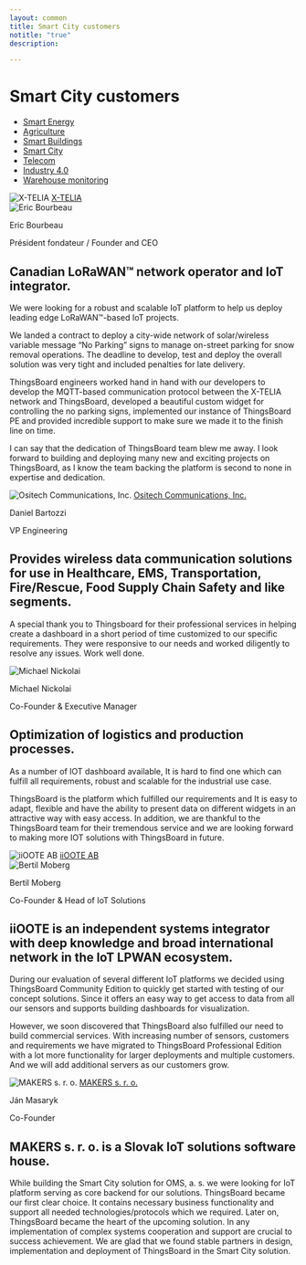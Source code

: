 ```yaml
---
layout: common
title: Smart City customers
notitle: "true"
description:

---
```


<h1 class="mainTitle smart-city">Smart City customers</h1>

<nav class="customers-nav">
    <ul>
        <li>
            <a href="/industries/smart-energy/">Smart Energy</a>
        </li>
        <li>
            <a href="/industries/agriculture/">Agriculture</a>
        </li>
        <li>
            <a href="/industries/smart-buildings/">Smart Buildings</a>
        </li>
        <li>
            <a href="/industries/smart-city/" class="active">Smart City</a>
        </li>
        <li>
            <a href="/industries/telecom/">Telecom</a>
        </li>
        <li>
            <a href="/industries/industry40/">Industry 4.0</a>
        </li>
        <li>
            <a href="/industries/warehouse-monitoring/">Warehouse monitoring</a>
        </li>
    </ul>
</nav>

<div class="customer-block">
    <div class="customer-company">
        <img class="customer-logo" src="https://img.thingsboard.io/customers/x-telia.png" alt="X-TELIA">
        <a class="outlink" href="https://x-telia.com/"> X-TELIA </a>
    </div>
    <div class="customer-content">
        <div class="person-container">
            <img class="person-logo" src="https://img.thingsboard.io/customers/x-telia-person.jpg" alt="Eric Bourbeau">
            <div class="person-title">
                <p class="person-name"> Eric Bourbeau </p>
                <p class="person-position"> Président fondateur / Founder and CEO </p>
            </div>
        </div>
        <h2>
            Canadian LoRaWAN™ network operator and IoT integrator.
        </h2>
        <p>
            We were looking for a robust and scalable IoT platform to help us deploy leading edge LoRaWAN™-based IoT projects.
        </p>
        <p>
            We landed a contract to deploy a city-wide network of solar/wireless variable message “No Parking” signs to manage on-street parking for snow removal operations. The deadline to develop, test and deploy the overall solution was very tight and included penalties for late delivery.
        </p>
        <p>
            ThingsBoard engineers worked hand in hand with our developers to develop the MQTT-based communication protocol between the X-TELIA network and ThingsBoard, developed a beautiful custom widget for controlling the no parking signs, implemented our instance of ThingsBoard PE and provided incredible support to make sure we made it to the finish line on time.
        </p>
        <p>
            I can say that the dedication of ThingsBoard team blew me away. I look forward to building and deploying many new and exciting projects on ThingsBoard, as I know the team backing the platform is second to none in expertise and dedication.
        </p>
    </div>
</div>

<div class="customer-block">
    <div class="customer-company">
        <img class="customer-logo" src="https://img.thingsboard.io/customers/ositech.jpg" alt="Ositech Communications, Inc.">
        <a class="outlink" href="https://www.ositech.com/"> Ositech Communications, Inc. </a>
    </div>
    <div class="customer-content">
        <div class="person-container">
            <div class="person-title">
                <p class="person-name"> Daniel Bartozzi </p>
                <p class="person-position"> VP Engineering </p>
            </div>
        </div>
        <h2>
            Provides wireless data communication solutions for use in Healthcare, EMS, Transportation, Fire/Rescue, Food Supply Chain Safety and like segments.
        </h2>
        <p>
            A special thank you to Thingsboard for their professional services in helping create a dashboard in a short period of time customized to our specific requirements. They were responsive to our needs and worked diligently to resolve any issues. Work well done.
        </p>
    </div>
</div>

<div class="customer-block">
    <div class="customer-company">
        <img class="customer-logo" src="https://img.thingsboard.io/customers/conbee.svg" alt="Michael Nickolai">
    </div>
    <div class="customer-content">
        <div class="person-container">
            <div class="person-title">
                <p class="person-name"> Michael Nickolai </p>
                <p class="person-position"> Co-Founder & Executive Manager </p>
            </div>
        </div>
        <h2>
            Optimization of logistics and production processes.
        </h2>
        <p>
            As a number of IOT dashboard available, It is hard to find one which can fulfill all requirements, robust and scalable for the industrial use case.  
        </p>
        <p>
            ThingsBoard is the platform which fulfilled our requirements and It is easy to adapt, flexible and have the ability to present data on different widgets in an attractive way with easy access. In addition, we are thankful to the ThingsBoard team for their tremendous service and we are looking forward to making more IOT solutions with ThingsBoard in future.
        </p>
    </div>
</div>

<div class="customer-block">
    <div class="customer-company">
        <img class="customer-logo" src="https://img.thingsboard.io/customers/iioote.png" alt="iiOOTE AB">
        <a class="outlink" href="https://www.iioote.com/"> iiOOTE AB </a>
    </div>
    <div class="customer-content">
        <div class="person-container">
            <img class="person-logo" src="https://img.thingsboard.io/customers/bertil.png" alt="Bertil Moberg">
            <div class="person-title">
                <p class="person-name"> Bertil Moberg </p>
                <p class="person-position"> Co-Founder & Head of IoT Solutions </p>
            </div>
        </div>
        <h2>
            iiOOTE is an independent systems integrator with deep knowledge and broad international network in the IoT LPWAN ecosystem.
        </h2>
        <p>
            During our evaluation of several different IoT platforms we decided using ThingsBoard Community Edition to quickly get started with testing of our concept solutions. Since it offers an easy way to get access to data from all our sensors and supports building dashboards for visualization.
        </p>
        <p>
            However, we soon discovered that ThingsBoard also fulfilled our need to build commercial services. With increasing number of sensors, customers and requirements we have migrated to ThingsBoard Professional Edition with a lot more functionality for larger deployments and multiple customers. And we will add additional servers as our customers grow.
        </p>
    </div>
</div>

<div class="customer-block">
    <div class="customer-company">
        <img class="customer-logo" src="https://img.thingsboard.io/customers/makerssro.jpg" alt="MAKERS s. r. o.">
        <a class="outlink" href="https://www.makers.sk/"> MAKERS s. r. o. </a>
    </div>
    <div class="customer-content">
        <div class="person-container">
            <div class="person-title">
                <p class="person-name"> Ján Masaryk </p>
                <p class="person-position"> Co-Founder </p>
            </div>
        </div>
        <h2>
            MAKERS s. r. o. is a Slovak IoT solutions software house.
        </h2>
        <p>
            While building the Smart City solution for OMS, a. s. we were looking for IoT platform serving as core backend for our solutions. ThingsBoard became our first clear choice. It contains necessary business functionality and support all needed technologies/protocols which we required. Later on, ThingsBoard became the heart of the upcoming solution. In any implementation of complex systems cooperation and support are crucial to success achievement. We are glad that we found stable partners in design, implementation and deployment of ThingsBoard in the Smart City solution.
        </p>
    </div>
</div>
